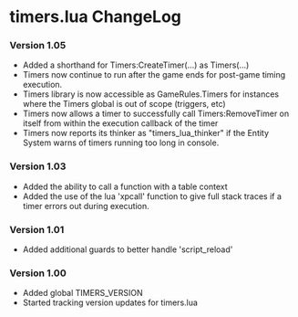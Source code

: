 # timers.lua ChangeLog

### Version 1.05
- Added a shorthand for Timers:CreateTimer(...) as Timers(...)
- Timers now continue to run after the game ends for post-game timing execution.
- Timers library is now accessible as GameRules.Timers for instances where the Timers global is out of scope (triggers, etc)
- Timers now allows a timer to successfully call Timers:RemoveTimer on itself from within the execution callback of the timer
- Timers now reports its thinker as "timers_lua_thinker" if the Entity System warns of timers running too long in console.

### Version 1.03
- Added the ability to call a function with a table context
- Added the use of the lua 'xpcall' function to give full stack traces if a timer errors out during execution.

### Version 1.01
- Added additional guards to better handle 'script_reload' 

### Version 1.00
- Added global TIMERS_VERSION
- Started tracking version updates for timers.lua